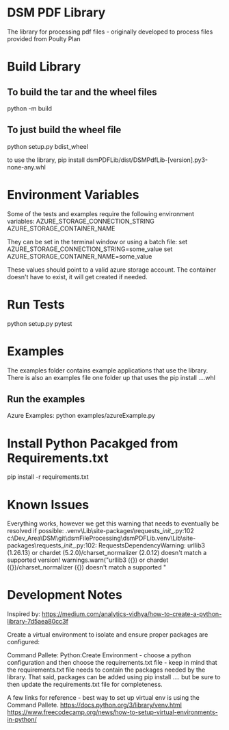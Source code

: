 # DSM PDF Library
The library for processing pdf files - originally developed to process files provided from Poulty Plan

# Build Library
## To build the tar and the wheel files
python -m build

## To just build the wheel file
python setup.py bdist_wheel

to use the library, pip install dsmPDFLib/dist/DSMPdfLib-[version].py3-none-any.whl

# Environment Variables
Some of the tests and examples require the following environment variables:
AZURE_STORAGE_CONNECTION_STRING
AZURE_STORAGE_CONTAINER_NAME

They can be set in the terminal window or using a batch file:
set AZURE_STORAGE_CONNECTION_STRING=some_value
set AZURE_STORAGE_CONTAINER_NAME=some_value

These values should point to a valid azure storage account.  The container doesn't have to exist, it will get created if needed.

# Run Tests
python setup.py pytest

# Examples
The examples folder contains example applications that use the library.  There is also an examples file one folder up that uses the pip install ....whl

## Run the examples
Azure Examples:
  python examples/azureExample.py


# Install Python Pacakged from Requirements.txt
pip install -r requirements.txt

# Known Issues
Everything works, however we get this warning that needs to eventually be resolved if possible:
.venv\Lib\site-packages\requests\__init__.py:102
  c:\Dev_Area\DSM\git\dsmFileProcessing\dsmPDFLib\.venv\Lib\site-packages\requests\__init__.py:102: RequestsDependencyWarning: urllib3 (1.26.13) or chardet (5.2.0)/charset_normalizer (2.0.12) doesn't match a supported version!
    warnings.warn("urllib3 ({}) or chardet ({})/charset_normalizer ({}) doesn't match a supported "

# Development Notes
Inspired by:
https://medium.com/analytics-vidhya/how-to-create-a-python-library-7d5aea80cc3f

Create a virtual environment to isolate and ensure proper packages are configured:

Command Pallete: Python:Create Environment - choose a python configuration and then choose the requirements.txt file - keep in mind that the requirements.txt file needs to contain the packages needed by the library.  That said, packages can be added using pip install .... but be sure to then update the requirements.txt file for completeness.


A few links for reference - best way to set up virtual env is using the Command Pallete.
https://docs.python.org/3/library/venv.html
https://www.freecodecamp.org/news/how-to-setup-virtual-environments-in-python/






